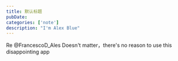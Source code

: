 ```yaml
---
title: 默认标题
pubDate: 
categories: ['note']
description: "I'm Alex Blue"
---
```


Re @FrancescoD_Ales Doesn't  matter，there's  no  reason to  use this disappointing app